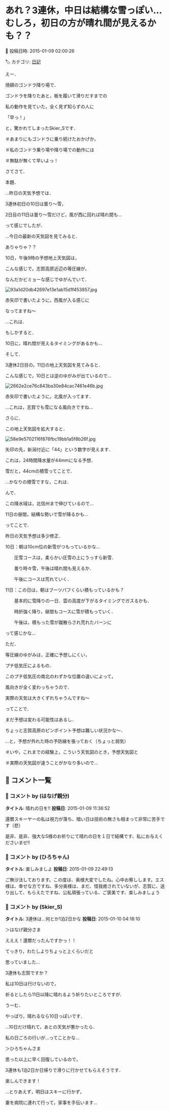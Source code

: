 # あれ？3連休，中日は結構な雪っぽい…むしろ，初日の方が晴れ間が見えるかも？？

📅 投稿日時: 2015-01-09 02:00:26

🏷️ カテゴリ: [日記](cc4b5682fb7b8b144980957a978653fb0.md)

えー．





焼額のゴンドラ降り場で．


ゴンドラを降りたあと，板を履いて滑りだすまでの


私の動作を見ていた，全く見ず知らずの人に


「早っ！」


と，驚かれてしまったSkier_Sです．





＃あまりにもゴンドラに乗り続けたおかげか，


＃私のゴンドラ乗り場や降り場での動作には


＃無駄が無くて早いよっ！








さてさて．


本題．





…昨日の天気予想では．





3連休初日の10日は曇り～雪，


2日目の11日は曇り～雪だけど，風が西に回れば晴れ間も…





って感じでしたが．


…今日の最新の天気図を見てみると．





ありゃりゃ？？


10日，午後9時の予想地上天気図は，


こんな感じで，志賀高原近辺の等圧線が，


なんだかビミョーな感じでゆがんでいて．




![93a1d20db42697e13e1ab15d1f453857.jpg](images/93a1d20db42697e13e1ab15d1f453857.jpg)




赤矢印で書いたように，西風が入る感じに


なってますね～





…これは．


もしかすると．


10日に，晴れ間が見えるタイミングがあるかも…





そして．


3連休2日目の，11日の地上天気図を見てみると．


こんな感じで，10日とは逆のゆがみが出ているので…




![2662e2ce76c843ba30e84cac7461e46b.jpg](images/2662e2ce76c843ba30e84cac7461e46b.jpg)




赤矢印で書いたように，北風が入ってます．


…これは，志賀でも雪になる風向きですね…





さらに．


この地上天気図を拡大すると．




![58e9e5702116f876fbc19bb1a5f8b26f.jpg](images/58e9e5702116f876fbc19bb1a5f8b26f.jpg)




矢印の先，新潟付近に「44」という数字が見えます．


これは，24時間降水量が44mmになる予想．


雪だと，44cmの積雪ってことで．


…かなりの積雪ですな，これは．


んで．


この降水域は，北信州まで伸びているので…


11日の昼間，結構な勢いで雪が降るかも…





ってことで．


昨日の天気予想は多少修正．





10日：朝は10cm位の新雪がつもっているかな…


　　圧雪コースは，柔らかい圧雪の上にうっすら新雪．


　　曇り時々雪，午後は晴れ間も見えるか．


　　午後にコースは荒れていく．





11日：この日は，朝はブーツパフくらい積もっているかも？


　　基本的に雪降りの一日．雲の高度が下がるタイミングでガスるかも．


　　時折強く降り，昼間もコースに雪が積もっていく．


　　午後は，積もった雪が蹴散らされ荒れたバーンに





って感じかな…


ただ．


等圧線のゆがみは，正確に予想しにくい，


プチ低気圧によるもの．


このプチ低気圧の南北のわずかな位置の違いによって，


風向きが全く変わっちゃうので．


実際の天気は大きくずれちゃうんですね～


ってことで．


まだ予想は変わる可能性はあるし．


ちょっと志賀高原のピンポイント予想は難しい状況かな～．





…と，予想が外れた時の予防線を張っておく（ちょっと弱気）


＃いや，これまでの経験上，こういう天気図のとき，予想天気図と


＃実際の天気図が違うことがかなり多いので…

## 💬 コメント一覧

### 💬 コメント by (はなげ親分)
**タイトル**: 晴れの日を!!
**投稿日**: 2015-01-09 11:36:52

還暦スキーヤーの私は視力が落ち、暗い日は技術の無さも相まって非常に苦手です（悲）

是非、是非、強大なS様のお祈りにて晴れの日を１日で結構です、私にお与えくださいませ!!

### 💬 コメント by (ひろちゃん)
**タイトル**: 楽しみましよ
**投稿日**: 2015-01-09 22:49:13

ご無沙汰しております。この度は、奥様大変でしたね。心中お察しします。エス様は、幸せな方ですね、多分奥様は、まだ、怪我癒されていないが、志賀に、送り出して、もらえたですね、公私頑張っている、ご褒美です、楽しみましょう

### 💬 コメント by (Skier_S)
**タイトル**: 3連休は…何とか1泊2日かな
**投稿日**: 2015-01-10 04:18:10

＞はなげ親分さま

えええ！還暦だったんですかっ！！

てっきり，わたしよりちょっと上くらいだと

思っていました…

3連休も志賀ですか？

私は10日は行けないので，

祈るとしたら11日以降に晴れるよう祈りたいところですが．

うーむ．

やっぱり，晴れるなら10日っぽいです．

…10日だけ晴れて，あとの天気が悪かったら．

私の日ごろの行いが…ってことかな…



＞ひろちゃんさま

思った以上に早く回復しているので，

3連休も1泊2日か日帰りで滑りに行かせてもらえそうです．

楽しんできます！



…とりあえず，明日はスキーに行かず，

妻を病院に連れて行って，家事を手伝います…

